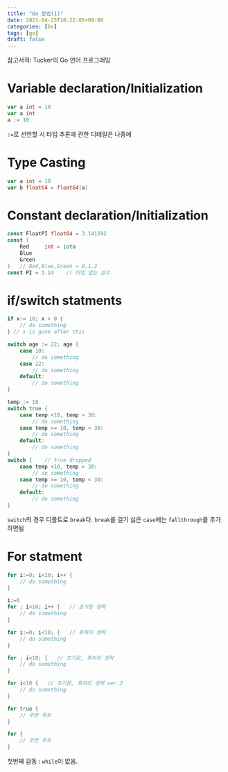 ```yaml
---
title: "Go 문법(1)"
date: 2021-04-25T16:22:05+09:00
categories: [Go]
tags: [go]
draft: false
---
```

참고서적: Tucker의 Go 언어 프로그래밍
# Variable declaration/Initialization

```go
var a int = 10
var a int
a := 10
```

`:=`로 선언할 시 타입 추론에 관한 디테일은 나중에

# Type Casting
```go
var a int = 10
var b float64 = float64(a)
```
# Constant declaration/Initialization

```go
const FloatPI float64 = 3.141592
const (
    Red     int = iota
    Blue
    Green
)   // Red,Blue,Green = 0,1,2
const PI = 3.14    // 타입 없는 상수
```

# if/switch statments
```go
if x:= 10; x > 0 {
    // do something
} // x is gone after this

switch age := 22; age {
    case 10:
        // do something
    case 22:
        // do something
    default:
        // do something
}

temp := 18
switch true {
    case temp <10, temp > 30:
        // do something
    case temp >= 10, temp < 30:
        // do something
    default:
        // do something
}
switch {    // true dropped
    case temp <10, temp > 30:
        // do something
    case temp >= 10, temp < 30:
        // do something
    default:
        // do something
}
```
`switch`의 경우 디폴트로 `break`다. `break`를 걸기 싫은 `case`에는 `fallthrough`를 추가하면됨

# For statment
```go
for i:=0; i<10; i++ {
    // do something
}

i:=0
for ; i<10; i++ {   // 초기문 생략
    // do something
}

for i:=0; i<10; {   // 후처리 생략
    // do something
}

for ; i<10; {   // 초기문, 후처리 생략
    // do something
}

for i<10 {   // 초기문, 후처리 생략 ver.2
    // do something
}

for true {
    // 무한 루프
}

for {
    // 무한 루프
}
```
첫번째 감동
: `while`이 없음.
